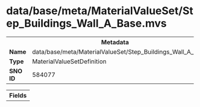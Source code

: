 <h1>data/base/meta/MaterialValueSet/Step_Buildings_Wall_A_Base.mvs</h1><table><tr><th colspan="100%">Metadata</th></tr><tr><td><b>Name</b></td><td>data/base/meta/MaterialValueSet/Step_Buildings_Wall_A_Base.mvs</td></tr><tr><td><b>Type</b></td><td>MaterialValueSetDefinition</td></tr><tr><td><b>SNO ID</b></td><td>584077</td></tr></table>

<table><tr><th colspan="100%">Fields</th></tr></table>

